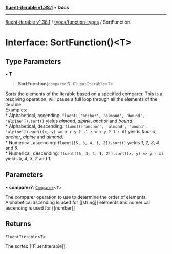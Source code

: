 [**fluent-iterable v1.38.1**](../../../README.md) • **Docs**

***

[fluent-iterable v1.38.1](../../../README.md) / [types/function-types](../README.md) / SortFunction

# Interface: SortFunction()\<T\>

## Type Parameters

• **T**

> **SortFunction**(`comparer`?): `FluentIterable`\<`T`\>

Sorts the elements of the iterable based on a specified comparer. This is a resolving operation, will cause a full loop through all the elements of the iterable.<br>
  Examples:<br>
    * Alphabetical, ascending: `fluent(['anchor', 'almond', 'bound', 'alpine']).sort()` yields *almond*, *alpine*, *anchor* and *bound*.<br>
    * Alphabetical, descending: `fluent(['anchor', 'almond', 'bound', 'alpine']).sort((x, y) => x > y ? -1 : x < y ? 1 : 0)` yields *bound*, *anchor*, *alpine* and *almond*.<br>
    * Numerical, ascending: `fluent([5, 3, 4, 1, 2]).sort()` yields *1*, *2*, *3*, *4* and *5*.<br>
    * Numerical, descending: `fluent([5, 3, 4, 1, 2]).sort((x, y) => y - x)` yields *5*, *4*, *3*, *2* and *1*.

## Parameters

• **comparer?**: [`Comparer`](../../../index/interfaces/Comparer.md)\<`T`\>

The comparer operation to use to determine the order of elements. Alphabetical ascending is used for [[string]] elements and numerical ascending is used for [[number]]

## Returns

`FluentIterable`\<`T`\>

The sorted [[FluentIterable]].
